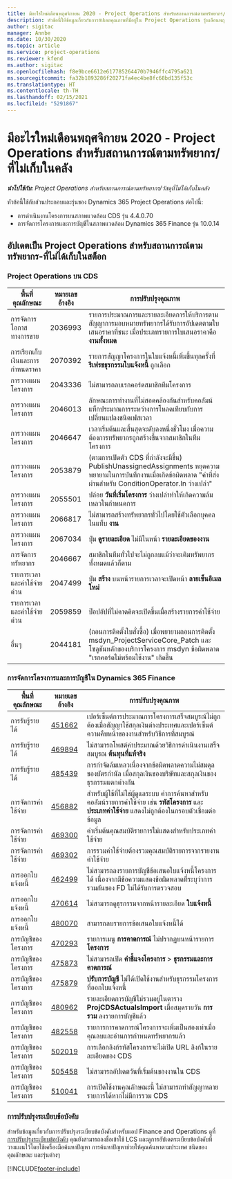 ```yaml
---
title: มีอะไรใหม่เดือนพฤศจิกายน 2020 - Project Operations สำหรับสถานการณ์ตามทรัพยากร/ที่ไม่เก็บในคลัง
description: หัวข้อนี้ให้ข้อมูลเกี่ยวกับการอัปเดตคุณภาพที่มีอยู่ใน Project Operations รุ่นเดือนพฤศจิกายน 2020 สำหรับภาพรวมการปรับใช้งานสถานการณ์ตามทรัพยากร/ที่ไม่ได้เก็บในสต็อก
author: sigitac
manager: Annbe
ms.date: 10/30/2020
ms.topic: article
ms.service: project-operations
ms.reviewer: kfend
ms.author: sigitac
ms.openlocfilehash: f8e9bce6612e617785264470b7946ffc4795a621
ms.sourcegitcommit: fa32b1893286f20271fa4ec4be8fc68bd135f53c
ms.translationtype: HT
ms.contentlocale: th-TH
ms.lasthandoff: 02/15/2021
ms.locfileid: "5291867"
---
```

# <a name="whats-new-november-2020---project-operations-for-resourcenon-stocked-based-scenarios"></a>มีอะไรใหม่เดือนพฤศจิกายน 2020 - Project Operations สำหรับสถานการณ์ตามทรัพยากร/ที่ไม่เก็บในคลัง

_**นำไปใช้กับ:** Project Operations สำหรับสถานการณ์ตามทรัพยากร/วัสดุที่ไม่ได้เก็บในคลัง_

หัวข้อนี้ใช้กับส่วนประกอบและรุ่นของ Dynamics 365 Project Operations ต่อไปนี้:

- การดำเนินงานโครงการบนสภาพแวดล้อม CDS รุ่น 4.4.0.70
- การจัดการโครงการและการบัญชีในสภาพแวดล้อม Dynamics 365 Finance รุ่น 10.0.14

## <a name="updates-to-project-operations-for-resource-non-stocked-based-scenarios"></a>อัปเดตเป็น Project Operations สำหรับสถานการณ์ตามทรัพยากร-ที่ไม่ได้เก็บในสต็อก

### <a name="project-operations-on-cds"></a>Project Operations บน CDS

| พื้นที่คุณลักษณะ                 | หมายเลขอ้างอิง | การปรับปรุงคุณภาพ                                                                                                                                                                    |
|------------------------------|------------------|-----------------------------------------------------------------------------------------------------------------------------------------------------------------------------------|
|   การจัดการโอกาสทางการขาย       | 2036993          | รายการประมาณการและรายละเอียดการให้บริการตามสัญญาการมอบหมายทรัพยากรได้รับการอัปเดตตามใบเสนอราคาที่ชนะ เมื่อประเภทรายการใบเสนอราคาคือ **งานทั้งหมด**                                                 |
| การเรียกเก็บเงินและการกำหนดราคา          | 2070392          | รายการสัญญาโครงการในใบแจ้งหนี้เพิ่มขึ้นทุกครั้งที่ **รีเฟรชธุรกรรมใบแจ้งหนี้** ถูกเลือก                                                                         |
| การวางแผนโครงการ             | 2043336          | ไม่สามารถลบเรกคอร์ดสมาชิกทีมโครงการ                                                                                                                                  |
| การวางแผนโครงการ             | 2046013          | ลักษณะการทำงานที่ไม่สอดคล้องกันสำหรับคอลัมน์แท็กประมาณการระหว่างการโหลดเทียบกับการเปลี่ยนแปลงชนิดเฟสเวลา                                                                                   |
| การวางแผนโครงการ             | 2046647          | เวลาเริ่มต้นและสิ้นสุดจะดับลงหนึ่งชั่วโมง เมื่อความต้องการทรัพยากรถูกสร้างขึ้นจากสมาชิกในทีมโครงการ                                                                      |
| การวางแผนโครงการ             | 2053879          | (ตามการเปิดตัว CDS ที่กำลังจะมีขึ้น) PublishUnassignedAssignments หยุดความพยายามในการบันทึกงานเมื่อเกิดข้อผิดพลาด "ค่าที่ส่งผ่านสำหรับ ConditionOperator.In ว่างเปล่า"                       |
| การวางแผนโครงการ             | 2055501          | ปล่อย **วันที่เริ่มโครงการ** ว่างเปล่าทำให้เกิดความล้มเหลวในกำหนดการ                                                                                                      |
| การวางแผนโครงการ             | 2066817          | ไม่สามารถสร้างทรัพยากรทั่วไปโดยใช้ตัวเลือกบุคคลในแท็บ **งาน**                                                                                                   |
| การวางแผนโครงการ             | 2067034          | ปุ่ม **ดูรายละเอียด** ไม่มีในหน้า **รายละเอียดของงาน**                                                                                                       |
| การจัดการทรัพยากร          | 2046667          | สมาชิกในทีมทั่วไปจะไม่ถูกลบแม้ว่าจะเติมทรัพยากรทั้งหมดแล้วก็ตาม                                                                                                    |
| รายการเวลาและค่าใช้จ่ายด่วน | 2047499          | ปุ่ม **สร้าง** บนหน้ารายการเวลาจะเปิดหน้า **ลายเซ็นอีเมลใหม่**                                                                                               |
| รายการเวลาและค่าใช้จ่ายด่วน | 2059859          | ป๊อปอัปที่ไม่คาดคิดจะเปิดขึ้นเมื่อสร้างรายการค่าใช้จ่าย                                                                                                                         |
| อื่นๆ                        | 2044181          | (ถอนการติดตั้งใบสั่งซื้อ) เมื่อพยายามถอนการติดตั้ง msdyn_ProjectServiceCore_Patch และโซลูชันหลักของบริการโครงการ msdyn ข้อผิดพลาด "เรกคอร์ดไม่พร้อมใช้งาน" เกิดขึ้น  |

### <a name="project-management-and-accounting-in-dynamics-365-finance"></a>การจัดการโครงการและการบัญชีใน Dynamics 365 Finance

| พื้นที่คุณลักษณะ        | หมายเลขอ้างอิง | การปรับปรุงคุณภาพ                                                                                                                                                            |
|---------------------|------------------|---------------------------------------------------------------------------------------------------------------------------------------------------------------------------|
| การรับรู้รายได้ | [451662](https://fix.lcs.dynamics.com/Issue/Details/?bugId=451662)           | เปอร์เซ็นต์การประมาณการโครงการเสร็จสมบูรณ์ไม่ถูกต้องเมื่อสัญญาใช้สกุลเงินต่างประเทศและเปอร์เซ็นต์ความคืบหน้าของงานสำหรับวิธีการที่สมบูรณ์                     |
| การรับรู้รายได้ | [469894](https://fix.lcs.dynamics.com/Issue/Details/?bugId=469894)           | ไม่สามารถโพสต์ค่าประมาณด้วยวิธีการดำเนินงานเสร็จสมบูรณ **ต้นทุนที่แท้จริง**                                                                                                    |
| การรับรู้รายได้ | [485439](https://fix.lcs.dynamics.com/Issue/Details/?bugId=485439)           | การกำจัดล้มเหลวเนื่องจากข้อผิดพลาดความไม่สมดุลของบัตรกำนัล เมื่อสกุลเงินของบริษัทและสกุลเงินของธุรกรรมแตกต่างกัน                                              |
| การจัดการค่าใช้จ่าย  | [456882](https://fix.lcs.dynamics.com/Issue/Details/?bugId=456822)           | สำหรับผู้ใช้ที่ไม่ใช่ผู้ดูแลระบบ ค่าการค้นหาสำหรับคอลัมน์รายการค่าใช้จ่าย เช่น **รหัสโครงการ** และ **ประเภทค่าใช้จ่าย** แสดงไม่ถูกต้องในกรอบตัวเชื่อมต่อข้อมูล |
| การจัดการค่าใช้จ่าย  | [469300](https://fix.lcs.dynamics.com/Issue/Details/?bugId=469300)           | ค่าเริ่มต้นคุณสมบัติรายการไม่แสดงสำหรับประเภทค่าใช้จ่าย                                                                                                         |
| การจัดการค่าใช้จ่าย  | [469302](https://fix.lcs.dynamics.com/Issue/Details/?bugId=469302)           | การรวมค่าใช้จ่ายต้องรวมคุณสมบัติรายการจากรายงานค่าใช้จ่าย                                                                                             |
| การออกใบแจ้งหนี้           | [462499](https://fix.lcs.dynamics.com/Issue/Details/?bugId=462499)           | ไม่สามารถลงรายการบัญชีข้อเสนอใบแจ้งหนี้โครงการได้ เนื่องจากมีข้อความแสดงข้อผิดพลาดที่ระบุว่าการรวมกันของ FD ไม่ได้รับการตรวจสอบ                                                    |
| การออกใบแจ้งหนี้           | [470614](https://fix.lcs.dynamics.com/Issue/Details/?bugId=470614)           | ไม่สามารถดูธุรกรรมจากหน้ารายละเอียด **ใบแจ้งหนี้**                                                                                                              |
| การออกใบแจ้งหนี้           | [480070](https://fix.lcs.dynamics.com/Issue/Details/?bugId=480070)           | สามารถลบรายการข้อเสนอใบแจ้งหนี้ได้                                                                                                                                  |
| การบัญชีของโครงการ  | [470293](https://fix.lcs.dynamics.com/Issue/Details/?bugId=470293)           | รายการเมนู **การคาดการณ์** ไม่ปรากฏบนหน้ารายการ **โครงการ**                                                                                                   |
| การบัญชีของโครงการ  | [475873](https://fix.lcs.dynamics.com/Issue/Details/?bugId=475873)           | ไม่สามารถเปิด **คำชี้แจงโครงการ**   > **ธุรกรรมและการคาดการณ์**                                                                                                       |
| การบัญชีของโครงการ  | [475879](https://fix.lcs.dynamics.com/Issue/Details/?bugId=475879)           | **ปรับการบัญชี** ไม่ได้เปิดใช้งานสำหรับธุรกรรมโครงการที่ออกใบแจ้งหนี้                                                                                                  |
| การบัญชีของโครงการ  | [480962](https://fix.lcs.dynamics.com/Issue/Details/?bugId=480962)           | รายละเอียดการบัญชีไม่รวมอยู่ในตาราง **ProjCDSActualsImport** เมื่อสมุดรายวัน **การรวม** ลงรายการบัญชีแล้ว                                                  |
| การบัญชีของโครงการ  | [482558](https://fix.lcs.dynamics.com/Issue/Details/?bugId=482558)           | รายการการคาดการณ์โครงการจะเพิ่มเป็นสองเท่าเมื่อคุณลบและอ่านการกำหนดทรัพยากรแล้ว                                                                            |
| การบัญชีของโครงการ  | [502019](https://fix.lcs.dynamics.com/Issue/Details/?bugId=502019)           | การเลือกลิงก์รหัสโครงการจะไม่เปิด URL ลิงก์ในรายละเอียดของ CDS                                                                                                         |
| การบัญชีของโครงการ  | [505458](https://fix.lcs.dynamics.com/Issue/Details/?bugId=505458)           | ไม่สามารถอัปเดตวันที่เริ่มต้นของงานใน CDS                                                                                                                           |
| การบัญชีของโครงการ  | [510041](https://fix.lcs.dynamics.com/Issue/Details/?bugId=510041)           | การเปิดใช้งานคุณลักษณะนี้ ไม่สามารถทำสัญญาหลายรายการได้หากไม่มีการรวม CDS                                                                                   |

### <a name="regulatory-updates"></a>การปรับปรุงระเบียบข้อบังคับ
สำหรับข้อมูลเกี่ยวกับการปรับปรุงระเบียบข้อบังคับสำหรับแอป Finance and Operations ดูที่ [การปรับปรุงระเบียบข้อบังคับ](https://docs.microsoft.com/dynamics365/finance/localizations/regulatory-updates) คุณยังสามารถลงชื่อเข้าใช้ LCS และดูการอัปเดตระเบียบข้อบังคับที่วางแผนไว้โดยใช้เครื่องมือค้นหาปัญหา การค้นหาปัญหาช่วยให้คุณค้นหาตามประเทศ ชนิดของคุณลักษณะ และรุ่นต่างๆ


[!INCLUDE[footer-include](../includes/footer-banner.md)]